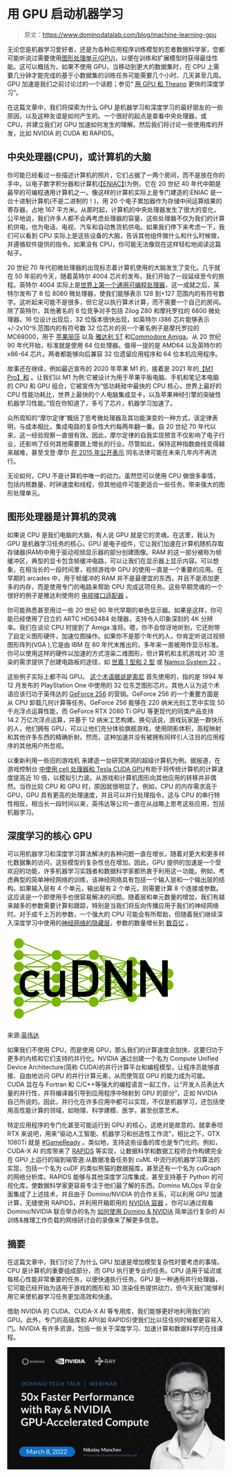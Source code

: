 # 用 GPU 启动机器学习

> 原文：<https://www.dominodatalab.com/blog/machine-learning-gpu>

无论您是机器学习爱好者，还是为各种应用程序训练模型的忍者数据科学家，您都可能听说过需要使用[图形处理单元(GPU)](https://www.dominodatalab.com/data-science-dictionary/gpu)，以便在训练和扩展模型时获得最佳性能。这可以概括为，如果不使用 GPU，当移动到更大的数据集时，在 CPU 上需要几分钟才能完成的基于小数据集的训练任务可能需要几个小时、几天甚至几周。GPU 加速是我们之前讨论过的一个话题；参见“ [用 GPU 和 Theano](https://blog.dominodatalab.com/gpu-computing-and-deep-learning) 更快的深度学习”。

在这篇文章中，我们将探索为什么 GPU 是机器学习和深度学习的最好朋友的一些原因，以及这种友谊是如何产生的。一个很好的起点是查看中央处理器，或 CPU，并建立我们对 GPU 加速如何发生的理解。然后我们将讨论一些使用库的开发，比如 NVIDIA 的 CUDA 和 RAPIDS。

## 中央处理器(CPU)，或计算机的大脑

你可能已经看过一些描述计算机的照片，它们占据了一两个房间，而不是放在你的手中。以电子数字积分器和计算机([【ENIAC】](https://en.wikipedia.org/wiki/ENIAC))为例，它在 20 世纪 40 年代中期是最早的可编程通用计算机之一。像这样的计算机实际上是专门建造的:ENIAC 是一台十进制计算机(不是二进制的！)，用 20 个电子累加器作为存储中间运算结果的寄存器，占地 167 平方米。从那时起，计算机的中央处理器发生了很大的变化，公平地说，我们许多人都不会再考虑处理器的容量，这些处理器不仅为我们的计算机供电，也为电话、电视、汽车和自动售货机供电。如果我们停下来考虑一下，我们可以看到 CPU 实际上是这些设备的大脑，告诉其他组件做什么和什么时候做，并遵循软件提供的指令。如果没有 CPU，你可能无法像现在这样轻松地阅读这篇帖子。

20 世纪 70 年代初微处理器的出现标志着计算机使用的大脑发生了变化。几乎就在 50 年前的今天，随着英特尔 4004 芯片的发布，我们开始了一段延续至今的旅程。英特尔 4004 实际上是[世界上第一个通用可编程处理器](https://www.edn.com/intel-4004-is-announced-november-15-1971/)，这一成就之后，英特尔发布了 8 位 8080 微处理器，使我们能够表示 128 到+127 范围内的有符号数字。这听起来可能不是很多，但它足以执行算术计算，而不需要一个自己的房间。除了英特尔，其他著名的 8 位竞争对手包括 Zilog Z80 和摩托罗拉的 6800 微处理器。16 位设计出现后，32 位版本很快出现，如英特尔 i386 芯片能够表示+/-2x10^9.范围内的有符号数 32 位芯片的另一个著名例子是摩托罗拉的 MC68000，用于 [苹果丽莎](https://en.wikipedia.org/wiki/Apple_Lisa) 以及 [雅达利 ST](https://en.wikipedia.org/wiki/Atari_ST) 和[Commodore Amiga](https://en.wikipedia.org/wiki/Amiga)。从 20 世纪 90 年代开始，标准就是使用 64 位处理器。值得一提的是 AMD64 以及英特尔的 x86-64 芯片。两者都能够向后兼容 32 位遗留应用程序和 64 位本机应用程序。

故事还在继续，例如最近宣布的 2020 年苹果 M1 的[](https://www.apple.com/uk/newsroom/2020/11/apple-unleashes-m1/)，接着是 2021 年的[【M1 Pro】和](https://www.apple.com/newsroom/2021/10/introducing-m1-pro-and-m1-max-the-most-powerful-chips-apple-has-ever-built/) 。让我们以 M1 为例:它被设计为用于苹果平板电脑、手机和笔记本电脑的 CPU 和 GPU 组合，它被宣传为“低功耗硅中最快的 CPU 核心，世界上最好的 CPU 性能功耗比，世界上最快的个人电脑集成显卡，以及苹果神经引擎的突破性机器学习性能。”现在你知道了，多亏了芯片，机器学习加速了。

众所周知的“摩尔定律”概括了思考微处理器及其功能演变的一种方式，该定律表明，与成本相比，集成电路的复杂性大约每两年翻一番。自 20 世纪 70 年代以来，这一经验观察一直很有效。因此，摩尔定律的自我实现预言不仅影响了电子行业，还影响了任何其他需要跟上增长的行业。尽管如此，保持这种指数曲线变得越来越难，甚至戈登·摩尔 [在 2015 年公开表示](https://youtu.be/ylgk3HEyZ_g) 同名法律可能在未来几年内不再流行。

无论如何，CPU 不是计算机中唯一的动力。虽然您可以使用 CPU 做很多事情，包括内核数量、时钟速度和线程，但其他组件可能更适合一些任务。带来强大的图形处理单元。

## 图形处理器是计算机的灵魂

如果说 CPU 是我们电脑的大脑，有人说 GPU 就是它的灵魂。在这里，我认为 GPU 是机器学习任务的核心。GPU 是电子组件，它让我们加速在计算机随机存取存储器(RAM)中用于驱动视频显示器的部分创建图像。RAM 的这一部分被称为帧缓冲区，典型的显卡包含帧缓冲电路，可以让我们在显示器上显示内容。可以想象，在相当长的一段时间里，视频游戏中 GPU 的使用一直是一个重要的应用。在早期的 arcades 中，用于帧缓冲的 RAM 并不是最便宜的东西，并且不是添加更多的内存，而是使用专门的电路来帮助 CPU 完成这项任务。这些早期灵魂的一个很好的例子是雅达利使用的 [电视接口适配器](https://en.wikipedia.org/wiki/Television_Interface_Adaptor) 。

你可能熟悉甚至用过一些 20 世纪 80 年代早期的单色显示器。如果是这样，你可能已经使用了日立的 ARTC HD63484 处理器，支持令人印象深刻的 4K 分辨率。我们在谈论 CPU 时提到了 Amiga 准将。嗯，你不会惊讶地听到，它还附带了自定义图形硬件，加速位图操作。如果你不是那个年代的人，你肯定听说过视频图形阵列(VGA ),它是由 IBM 在 80 年代末推出的，多年来一直被用作显示标准。你可以使用这样的硬件以加速的方式渲染二维图形，但计算机和主机游戏对 3D 渲染的需求提供了创建电路板的途径，如 [世嘉 1 型和 2 型](https://en.wikipedia.org/wiki/List_of_Sega_arcade_system_boards) 或 [Namco System 22](https://en.wikipedia.org/wiki/Namco_System_22) 。

这些例子实际上都不叫 GPU。 [这个术语据说是索尼](https://www.pcgamer.com/celebrating-50-years-of-the-hardware-that-makes-our-pcs-tick/) 首先使用的，指的是 1994 年 12 月发布的 PlayStation One 中使用的 32 位东芝图形芯片。其他人认为这个术语应该归功于英伟达的 [GeForce 256](https://www.techpowerup.com/gpu-specs/geforce-256-ddr.c734) 的营销。GeForce 256 的一个重要方面是从 CPU 卸载几何计算等任务。GeForce 256 能够在 220 纳米光刻工艺中实现 50 千兆浮点运算性能，而 GeForce RTX 2080 Ti GPU 等更现代的同类产品支持 14.2 万亿次浮点运算，并基于 12 纳米工艺构建。换句话说，游戏玩家是一群快乐的人，他们拥有 GPU，可以让他们充分体验旗舰游戏，使用阴影体积，高程映射和其他许多东西的精确折射。然而，这种加速并没有被拥有同样引人注目的应用程序的其他用户所忽视。

以重新利用一些旧的游戏机 来建造一台研究黑洞的超级计算机为例。据报道，在游戏控制台 [中使用 cell 处理器和 Tesla CUDA GPU](https://www.actapress.com/Abstract.aspx?paperId=35723)有助于将传统计算机的计算速度提高近 10 倍，以模拟引力波。从游戏和计算机图形向其他应用的转移并非偶然。当你比较 CPU 和 GPU 时，原因就很明显了。例如，CPU 的内存需求高于 GPU，GPU 具有更高的处理速度，并且可以并行处理指令，这与 CPU 的串行特性相反。相当长一段时间以来，英伟达等公司一直在从战略上思考这些应用，包括机器学习。

## 深度学习的核心 GPU

可以用机器学习和深度学习算法解决的各种问题一直在增长，随着对更大和更多样化数据集的访问，这些模型的复杂性也在增加。因此，GPU 提供的加速是一个受欢迎的功能，许多机器学习实践者和数据科学家都热衷于利用这一功能。例如，考虑典型的简单神经网络的训练，该神经网络具有包括一个输入层和一个输出层的结构。如果输入层有 4 个单元，输出层有 2 个单元，则需要计算 8 个连接或参数。这应该是一个即使用手也很容易解决的问题。随着层和单元数量的增加，我们有越来越多的参数需要计算和跟踪，特别是当我们将反向传播应用于我们的神经网络时。对于成千上万的参数，一个强大的 CPU 可能会有所帮助，但随着我们继续深入深度学习中使用的[神经网络的隐藏层](/deep-learning-introduction)，参数的数量增长到 [数百亿](https://www.popsci.com/science/article/2013-06/stanfords-artificial-neural-network-biggest-ever/) 。

![CUDANNLOGO](img/835d7e75033bceae93bd682a145606b9.png)

来源:[英伟达](https://blogs.nvidia.com/blog/2012/09/10/what-is-cuda-2/)

如果我们不使用 CPU，而是使用 GPU，那么我们的计算速度会加快，这要归功于更多的内核和它们支持的并行化。NVIDIA 通过创建一个名为 Compute Unified Device Architecture(简称 CUDA)的并行计算平台和编程模型，让程序员能够直接、自由地访问 GPU 的并行计算元素，从而使驾驭 GPU 的能力成为可能。CUDA 旨在与 Fortran 和 C/C++等强大的编程语言一起工作，让“开发人员表达大量的并行性，并将编译器引导到应用程序中映射到 GPU 的部分”，正如 NVIDIA 自己所说的[](https://blogs.nvidia.com/blog/2012/09/10/what-is-cuda-2/)。因此，并行化在许多应用中都可以实现，不仅是机器学习，还包括使用高性能计算的领域，如物理、科学建模、医学，甚至创意艺术。

特定应用程序的专门化甚至可能运行到 GPU 的核心，这绝对是故意的。就拿泰坦 RTX 来说吧，用[](https://www.nvidia.com/en-us/deep-learning-ai/products/titan-rtx/)来“驱动人工智能、机器学习和创造性工作流”，相比之下，GTX 1080Ti 就是 [#GameReady](https://www.nvidia.com/en-sg/geforce/products/10series/geforce-gtx-1080-ti/) 。类似地，支持这些设备的库也是专门化的。例如，CUDA-X AI 的[](https://developer.nvidia.com/gpu-accelerated-libraries)库带来了 [RAPIDS](https://rapids.ai/) 等实现，让数据科学和数据工程师合作构建完全在 GPU 上运行的端到端管道:从数据准备任务到 cuML 中流行的机器学习算法的实现，包括一个名为 cuDF 的类似熊猫的数据报库，甚至还有一个名为 cuGraph 的网络分析库。RAPIDS 能够与其他深度学习库集成，甚至支持基于 Python 的可视化库，使数据科学家更容易专注于他们最了解的东西。Domino MLOps 平台全面集成了上述技术，并且由于 Domino/NVIDIA 的合作关系，可以利用 GPU 加速计算，无缝使用 RAPIDS，并利用开箱即用的 [NVIDIA 容器](https://catalog.ngc.nvidia.com/containers) 。你可以通过观看 Domino/NVIDIA 联合举办的名为 [如何使用 Domino & NVIDIA](https://www.youtube.com/watch?v=6oE9-sBNf6A&ab_channel=DominoDataLab) 简单运行复杂的 AI 训练&推理工作负载的网络研讨会的录像来了解更多信息。

## 摘要

在这篇文章中，我们讨论了为什么 GPU 加速是增加模型复杂性时要考虑的事情。CPU 是计算机的重要组成部分，而 GPU 执行更专业的任务。CPU 适用于延迟或每核心性能非常重要的任务，以便快速执行任务。GPU 是一种通用并行处理器，它可能已经开始为适用于游戏的图形和 3D 渲染任务提供动力，但今天我们能够利用它来使机器学习任务更加高效和快速。

借助 NVIDIA 的 CUDA、CUDA-X AI 等专用库，我们能够更好地利用我们的 GPU。此外，专门的高级库和 API(如 RAPIDS)使我们比以往任何时候都更容易入门。NVIDIA 有许多资源，包括一些关于深度学习、加速计算和数据科学的在线课程。

[![New call-to-action](img/6a416d57345b57471456522ba88ec2f1.png)](https://cta-redirect.hubspot.com/cta/redirect/6816846/fc07c810-b7e3-421e-abbe-f5acdaf1ab70)